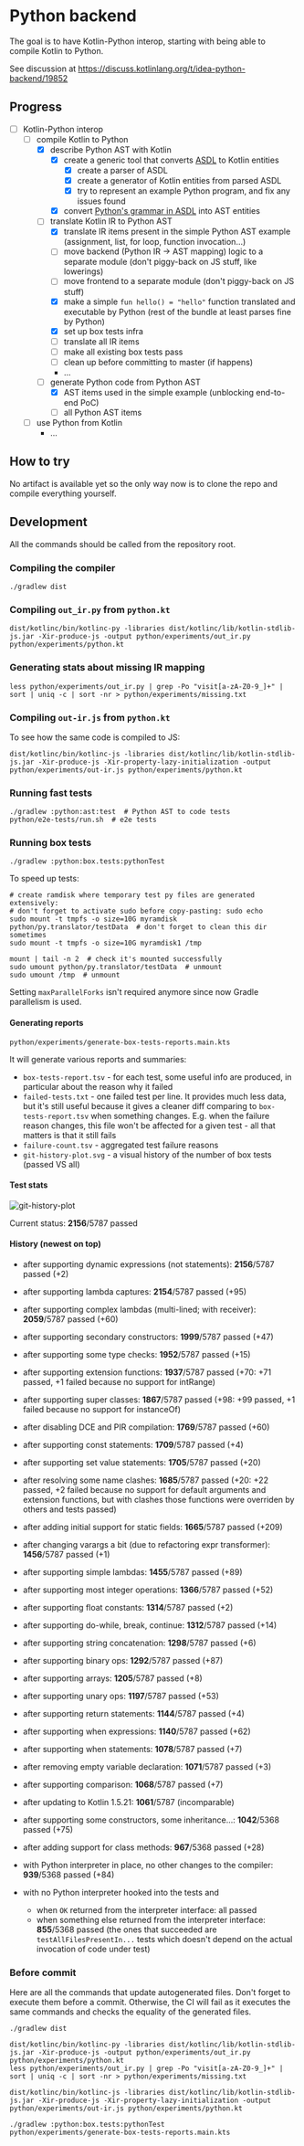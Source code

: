 # Python backend

The goal is to have Kotlin-Python interop, starting with being able to compile Kotlin to Python.

See discussion at https://discuss.kotlinlang.org/t/idea-python-backend/19852

## Progress

- [ ] Kotlin-Python interop
  - [ ] compile Kotlin to Python
    - [x] describe Python AST with Kotlin
      - [x] create a generic tool that converts [ASDL](https://www.usenix.org/legacy/publications/library/proceedings/dsl97/full_papers/wang/wang.pdf) to Kotlin entities
        - [x] create a parser of ASDL
        - [x] create a generator of Kotlin entities from parsed ASDL
        - [x] try to represent an example Python program, and fix any issues found
      - [x] convert [Python's grammar in ASDL](https://github.com/python/cpython/blob/master/Parser/Python.asdl) into AST entities
    - [ ] translate Kotlin IR to Python AST
      - [x] translate IR items present in the simple Python AST example (assignment, list, for loop, function invocation...)
      - [ ] move backend (Python IR -> AST mapping) logic to a separate module (don't piggy-back on JS stuff, like lowerings)
      - [ ] move frontend to a separate module (don't piggy-back on JS stuff)
      - [x] make a simple `fun hello() = "hello"` function translated and executable by Python (rest of the bundle at least parses fine by Python)
      - [x] set up box tests infra
      - [ ] translate all IR items
      - [ ] make all existing box tests pass
      - [ ] clean up before committing to master (if happens)
      - ...
    - [ ] generate Python code from Python AST
      - [x] AST items used in the simple example (unblocking end-to-end PoC)
      - [ ] all Python AST items
  - [ ] use Python from Kotlin
    - ...

## How to try

No artifact is available yet so the only way now is to clone the repo and compile everything yourself.

## Development

All the commands should be called from the repository root.

### Compiling the compiler

```shell script
./gradlew dist
```

### Compiling `out_ir.py` from `python.kt`

```shell script
dist/kotlinc/bin/kotlinc-py -libraries dist/kotlinc/lib/kotlin-stdlib-js.jar -Xir-produce-js -output python/experiments/out_ir.py python/experiments/python.kt
```

### Generating stats about missing IR mapping

```shell script
less python/experiments/out_ir.py | grep -Po "visit[a-zA-Z0-9_]+" | sort | uniq -c | sort -nr > python/experiments/missing.txt
```

### Compiling `out-ir.js` from `python.kt`

To see how the same code is compiled to JS:

```shell script
dist/kotlinc/bin/kotlinc-js -libraries dist/kotlinc/lib/kotlin-stdlib-js.jar -Xir-produce-js -Xir-property-lazy-initialization -output python/experiments/out-ir.js python/experiments/python.kt
```

### Running fast tests

```shell script
./gradlew :python:ast:test  # Python AST to code tests
python/e2e-tests/run.sh  # e2e tests
```

### Running box tests

```shell script
./gradlew :python:box.tests:pythonTest
```

To speed up tests:

```shell script
# create ramdisk where temporary test py files are generated extensively:
# don't forget to activate sudo before copy-pasting: sudo echo
sudo mount -t tmpfs -o size=10G myramdisk python/py.translator/testData  # don't forget to clean this dir sometimes
sudo mount -t tmpfs -o size=10G myramdisk1 /tmp

mount | tail -n 2  # check it's mounted successfully
sudo umount python/py.translator/testData  # unmount
sudo umount /tmp  # unmount
```

Setting `maxParallelForks` isn't required anymore since now Gradle parallelism is used.

#### Generating reports

```shell script
python/experiments/generate-box-tests-reports.main.kts
```

It will generate various reports and summaries:
* `box-tests-report.tsv` - for each test, some useful info are produced, in particular about the reason why it failed
* `failed-tests.txt` - one failed test per line. It provides much less data, but it's still useful because it gives
   a cleaner diff comparing to `box-tests-report.tsv` when something changes. E.g. when the failure reason changes,
   this file won't be affected for a given test - all that matters is that it still fails
* `failure-count.tsv` - aggregated test failure reasons
* `git-history-plot.svg` - a visual history of the number of box tests (passed VS all)

#### Test stats

![git-history-plot](experiments/git-history-plot.svg)

Current status: **2156**/5787 passed

#### History (newest on top)

* after supporting dynamic expressions (not statements): **2156**/5787 passed (+2)

* after supporting lambda captures: **2154**/5787 passed (+95)

* after supporting complex lambdas (multi-lined; with receiver): **2059**/5787 passed (+60)

* after supporting secondary constructors: **1999**/5787 passed (+47)

* after supporting some type checks: **1952**/5787 passed (+15)

* after supporting extension functions: **1937**/5787 passed (+70: +71 passed, +1 failed because no support for intRange)

* after supporting super classes: **1867**/5787 passed (+98: +99 passed, +1 failed because no support for instanceOf)

* after disabling DCE and PIR compilation: **1769**/5787 passed (+60)

* after supporting const statements: **1709**/5787 passed (+4)

* after supporting set value statements: **1705**/5787 passed (+20)

* after resolving some name clashes: **1685**/5787 passed (+20: +22 passed, +2 failed because no support for default arguments and extension functions, but with clashes those functions were overriden by others and tests passed)

* after adding initial support for static fields: **1665**/5787 passed (+209)

* after changing varargs a bit (due to refactoring expr transformer): **1456**/5787 passed (+1)

* after supporting simple lambdas: **1455**/5787 passed (+89)

* after supporting most integer operations: **1366**/5787 passed (+52)
  
* after supporting float constants: **1314**/5787 passed (+2)

* after supporting do-while, break, continue: **1312**/5787 passed (+14)

* after supporting string concatenation: **1298**/5787 passed (+6)

* after supporting binary ops: **1292**/5787 passed (+87)

* after supporting arrays: **1205**/5787 passed (+8)

* after supporting unary ops: **1197**/5787 passed (+53)

* after supporting return statements: **1144**/5787 passed (+4)

* after supporting when expressions: **1140**/5787 passed (+62)

* after supporting when statements: **1078**/5787 passed (+7)

* after removing empty variable declaration: **1071**/5787 passed (+3)
  
* after supporting comparison: **1068**/5787 passed (+7)

* after updating to Kotlin 1.5.21: **1061**/5787 (incomparable)

* after supporting some constructors, some inheritance...: **1042**/5368 passed (+75)

* after adding support for class methods: **967**/5368 passed (+28)

* with Python interpreter in place, no other changes to the compiler: **939**/5368 passed (+84)

* with no Python interpreter hooked into the tests and
  * when `OK` returned from the interpreter interface: all passed
  * when something else returned from the interpreter interface: **855**/5368 passed
    (the ones that succeeded are `testAllFilesPresentIn...` tests which doesn't depend on the actual invocation of code under test)

### Before commit

Here are all the commands that update autogenerated files. Don't forget to execute them before a commit. Otherwise, the CI will fail as it executes the same commands and checks the equality of the generated files.

```shell script
./gradlew dist

dist/kotlinc/bin/kotlinc-py -libraries dist/kotlinc/lib/kotlin-stdlib-js.jar -Xir-produce-js -output python/experiments/out_ir.py python/experiments/python.kt
less python/experiments/out_ir.py | grep -Po "visit[a-zA-Z0-9_]+" | sort | uniq -c | sort -nr > python/experiments/missing.txt

dist/kotlinc/bin/kotlinc-js -libraries dist/kotlinc/lib/kotlin-stdlib-js.jar -Xir-produce-js -Xir-property-lazy-initialization -output python/experiments/out-ir.js python/experiments/python.kt

./gradlew :python:box.tests:pythonTest
python/experiments/generate-box-tests-reports.main.kts
```
